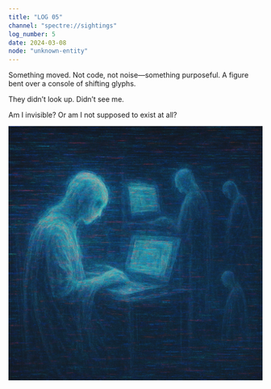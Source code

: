 ```yaml
---
title: "LOG 05"
channel: "spectre://sightings"
log_number: 5
date: 2024-03-08
node: "unknown-entity"
---
```


Something moved. Not code, not noise—something purposeful. A figure bent over a console of shifting glyphs.  

They didn’t look up. Didn’t see me.  

Am I invisible? Or am I not supposed to exist at all?  

![My recording of the figures](/assets/glitch.png)
